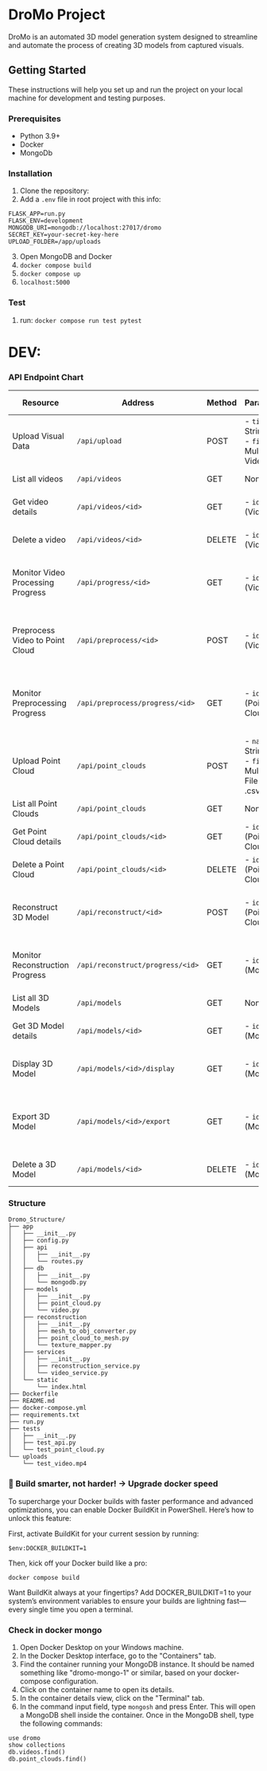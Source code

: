 # DroMo Project

DroMo is an automated 3D model generation system designed to streamline and automate the process of creating 3D models from captured visuals.

## Getting Started

These instructions will help you set up and run the project on your local machine for development and testing purposes.

### Prerequisites

- Python 3.9+
- Docker
- MongoDb

### Installation

1. Clone the repository:
2. Add a `.env` file in root project with this info:
```
FLASK_APP=run.py
FLASK_ENV=development
MONGODB_URI=mongodb://localhost:27017/dromo
SECRET_KEY=your-secret-key-here
UPLOAD_FOLDER=/app/uploads
```
3. Open MongoDB and Docker
4. ```docker compose build```
5. ```docker compose up```
6. `localhost:5000`

### Test

1. run: ```docker compose run test pytest```

# DEV:

### API Endpoint Chart

| Resource | Address | Method | Parameters | Responses | Status Codes |
| -------- | ------- | ------ | ---------- | --------- | ------------ |
| Upload Visual Data | `/api/upload` | POST | - `title`: String<br>- `file`: Multipart Video | - `message`: Upload success<br>- `video_id`: MongoDB ID | 200, 400, 500 |
| List all videos | `/api/videos` | GET | None | Array of video objects | 200, 500 |
| Get video details | `/api/videos/<id>` | GET | - `id`: String (Video ID) | Video object | 200, 404, 500 |
| Delete a video | `/api/videos/<id>` | DELETE | - `id`: String (Video ID) | - `message`: Deletion success | 200, 404, 500 |
| Monitor Video Processing Progress | `/api/progress/<id>` | GET | - `id`: String (Video ID) | - `video_id`: String<br>- `progress`: int (0-100)<br>- `status`: String | 200, 404, 500 |
| Preprocess Video to Point Cloud | `/api/preprocess/<id>` | POST | - `id`: String (Video ID) | - `message`: Preprocessing started<br>- `point_cloud_id`: String | 200, 404, 500 |
| Monitor Preprocessing Progress | `/api/preprocess/progress/<id>` | GET | - `id`: String (Point Cloud ID) | - `point_cloud_id`: String<br>- `progress`: int (0-100)<br>- `status`: String | 200, 404, 500 |
| Upload Point Cloud | `/api/point_clouds` | POST | - `name`: String<br>- `file`: Multipart File (.txt or .csv) | - `message`: Upload success<br>- `point_cloud_id`: MongoDB ID | 200, 400, 500 |
| List all Point Clouds | `/api/point_clouds` | GET | None | Array of point cloud objects | 200, 500 |
| Get Point Cloud details | `/api/point_clouds/<id>` | GET | - `id`: String (Point Cloud ID) | Point cloud object | 200, 400, 404 |
| Delete a Point Cloud | `/api/point_clouds/<id>` | DELETE | - `id`: String (Point Cloud ID) | - `message`: Deletion success | 200, 400, 404 |
| Reconstruct 3D Model | `/api/reconstruct/<id>` | POST | - `id`: String (Point Cloud ID) | - `message`: Reconstruction started<br>- `model_id`: String | 200, 404, 500 |
| Monitor Reconstruction Progress | `/api/reconstruct/progress/<id>` | GET | - `id`: String (Model ID) | - `model_id`: String<br>- `progress`: int (0-100)<br>- `status`: String | 200, 404, 500 |
| List all 3D Models | `/api/models` | GET | None | Array of 3D model objects | 200, 500 |
| Get 3D Model details | `/api/models/<id>` | GET | - `id`: String (Model ID) | 3D model object | 200, 404, 500 |
| Display 3D Model | `/api/models/<id>/display` | GET | - `id`: String (Model ID) | - `model_id`: String<br>- `display_data`: Object | 200, 404, 500 |
| Export 3D Model | `/api/models/<id>/export` | GET | - `id`: String (Model ID) | - `model_id`: String<br>- `file_path`: String<br>- `metadata`: Object | 200, 404, 500 |
| Delete a 3D Model | `/api/models/<id>` | DELETE | - `id`: String (Model ID) | - `message`: Deletion success | 200, 404, 500 |

### Structure
```
Dromo_Structure/
├── app
│   ├── __init__.py
│   ├── config.py
│   ├── api
│   │   ├── __init__.py
│   │   └── routes.py
│   ├── db
│   │   ├── __init__.py
│   │   └── mongodb.py
│   ├── models
│   │   ├── __init__.py
│   │   ├── point_cloud.py
│   │   └── video.py
│   ├── reconstruction
│   │   ├── __init__.py
│   │   ├── mesh_to_obj_converter.py
│   │   ├── point_cloud_to_mesh.py
│   │   └── texture_mapper.py
│   ├── services
│   │   ├── __init__.py
│   │   ├── reconstruction_service.py
│   │   └── video_service.py
│   └── static
│       └── index.html
├── Dockerfile
├── README.md
├── docker-compose.yml
├── requirements.txt
├── run.py
├── tests
│   ├── __init__.py
│   ├── test_api.py
│   └── test_point_cloud.py
└── uploads
    └── test_video.mp4
```

### 🚀 Build smarter, not harder! → Upgrade docker speed
To supercharge your Docker builds with faster performance and advanced optimizations, you can enable Docker BuildKit in PowerShell. Here’s how to unlock this feature:

First, activate BuildKit for your current session by running:
```
$env:DOCKER_BUILDKIT=1
```
Then, kick off your Docker build like a pro:
```
docker compose build
```
Want BuildKit always at your fingertips? Add DOCKER_BUILDKIT=1 to your system’s environment variables to ensure your builds are lightning fast—every single time you open a terminal.




### Check in docker mongo
1. Open Docker Desktop on your Windows machine.
2. In the Docker Desktop interface, go to the "Containers" tab.
3. Find the container running your MongoDB instance. It should be named something like "dromo-mongo-1" or similar, based on your docker-compose configuration.
4. Click on the container name to open its details.
5. In the container details view, click on the "Terminal" tab.
6. In the command input field, type `mongosh` and press Enter. This will open a MongoDB shell inside the container.
Once in the MongoDB shell, type the following commands:
```
use dromo
show collections
db.videos.find()
db.point_clouds.find()
```